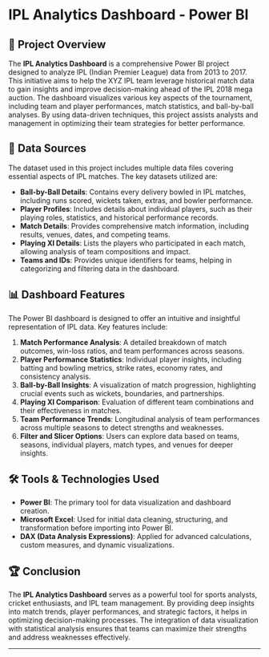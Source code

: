 # IPL Analytics Dashboard - Power BI

## 📌 Project Overview
The **IPL Analytics Dashboard** is a comprehensive Power BI project designed to analyze IPL (Indian Premier League) data from 2013 to 2017. This initiative aims to help the XYZ IPL team leverage historical match data to gain insights and improve decision-making ahead of the IPL 2018 mega auction. The dashboard visualizes various key aspects of the tournament, including team and player performances, match statistics, and ball-by-ball analyses. By using data-driven techniques, this project assists analysts and management in optimizing their team strategies for better performance.

## 📂 Data Sources
The dataset used in this project includes multiple data files covering essential aspects of IPL matches. The key datasets utilized are:
- **Ball-by-Ball Details**: Contains every delivery bowled in IPL matches, including runs scored, wickets taken, extras, and bowler performance.
- **Player Profiles**: Includes details about individual players, such as their playing roles, statistics, and historical performance records.
- **Match Details**: Provides comprehensive match information, including results, venues, dates, and competing teams.
- **Playing XI Details**: Lists the players who participated in each match, allowing analysis of team compositions and impact.
- **Teams and IDs**: Provides unique identifiers for teams, helping in categorizing and filtering data in the dashboard.

## 📊 Dashboard Features
The Power BI dashboard is designed to offer an intuitive and insightful representation of IPL data. Key features include:
1. **Match Performance Analysis**: A detailed breakdown of match outcomes, win-loss ratios, and team performances across seasons.
2. **Player Performance Statistics**: Individual player insights, including batting and bowling metrics, strike rates, economy rates, and consistency analysis.
3. **Ball-by-Ball Insights**: A visualization of match progression, highlighting crucial events such as wickets, boundaries, and partnerships.
4. **Playing XI Comparison**: Evaluation of different team combinations and their effectiveness in matches.
5. **Team Performance Trends**: Longitudinal analysis of team performances across multiple seasons to detect strengths and weaknesses.
6. **Filter and Slicer Options**: Users can explore data based on teams, seasons, individual players, match types, and venues for deeper insights.

## 🛠️ Tools & Technologies Used
- **Power BI**: The primary tool for data visualization and dashboard creation.
- **Microsoft Excel**: Used for initial data cleaning, structuring, and transformation before importing into Power BI.
- **DAX (Data Analysis Expressions)**: Applied for advanced calculations, custom measures, and dynamic visualizations.

## 🏆 Conclusion
The **IPL Analytics Dashboard** serves as a powerful tool for sports analysts, cricket enthusiasts, and IPL team management. By providing deep insights into match trends, player performances, and strategic factors, it helps in optimizing decision-making processes. The integration of data visualization with statistical analysis ensures that teams can maximize their strengths and address weaknesses effectively. 

---
